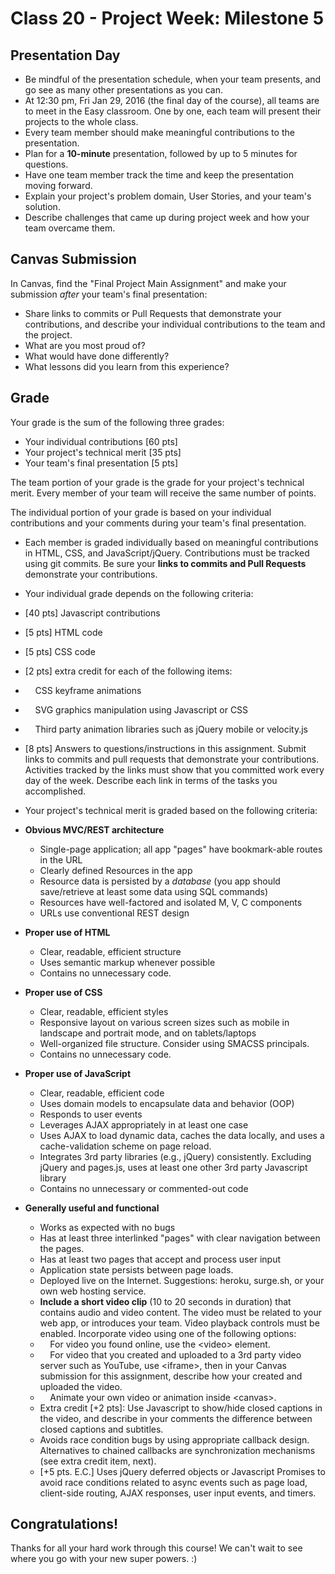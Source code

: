 # Class 20 -  Project Week: Milestone 5
## Presentation Day

* Be mindful of the presentation schedule, when your team presents, and go see as many other presentations as you can.
 * At 12:30 pm, Fri Jan 29, 2016 (the final day of the course), all teams are to meet in the Easy classroom. One by one, each team will present their projects to the whole class.
 * Every team member should make meaningful contributions to the presentation.
 * Plan for a **10-minute** presentation, followed by up to 5 minutes for questions.
 * Have one team member track the time and keep the presentation moving forward.
 * Explain your project's problem domain, User Stories, and your team's solution.
 * Describe challenges that came up during project week and how your team overcame them.

## Canvas Submission
In Canvas, find the "Final Project Main Assignment" and make your submission *after* your team's final presentation:
 * Share links to commits or Pull Requests that demonstrate your contributions, and describe your individual contributions to the team and the project.
 * What are you most proud of?
 * What would have done differently?
 * What lessons did you learn from this experience?

## Grade
Your grade is the sum of the following three grades:
* Your individual contributions [60 pts]
* Your project's technical merit [35 pts]
* Your team's final presentation [5 pts]

The team portion of your grade is the grade for your project's technical merit. Every member of your team will receive the same number of points.

The individual portion of your grade is based on your individual contributions and your comments during your team's final presentation.

* Each member is graded individually based on meaningful contributions in HTML, CSS, and JavaScript/jQuery. Contributions must be tracked using git commits. Be sure your **links to commits and Pull Requests** demonstrate your contributions.
* Your individual grade depends on the following criteria:
 * [40 pts] Javascript contributions
 * [5 pts] HTML code
 * [5 pts] CSS code
 * [2 pts] extra credit for each of the following items:
  * &nbsp; &nbsp; CSS keyframe animations
  * &nbsp; &nbsp; SVG graphics manipulation using Javascript or CSS
  * &nbsp; &nbsp; Third party animation libraries such as jQuery mobile or velocity.js
 * [8 pts] Answers to questions/instructions in this assignment. Submit links to commits and pull requests that demonstrate your contributions. Activities tracked by the links must show that you committed work every day of the week. Describe each link in terms of the tasks you accomplished.

* Your project's technical merit is graded based on the following criteria:
 * **Obvious MVC/REST architecture**
    * Single-page application; all app "pages" have bookmark-able routes in the URL
    * Clearly defined Resources in the app
    * Resource data is persisted by a *database* (you app should save/retrieve at least some data using SQL commands)
    * Resources have well-factored and isolated M, V, C components
    * URLs use conventional REST design
 * **Proper use of HTML**
    * Clear, readable, efficient structure
    * Uses semantic markup whenever possible
    * Contains no unnecessary code.
 * **Proper use of CSS**
    * Clear, readable, efficient styles
    * Responsive layout on various screen sizes such as mobile in landscape and portrait mode, and on tablets/laptops
    * Well-organized file structure. Consider using SMACSS principals.
    * Contains no unnecessary code.
 * **Proper use of JavaScript**
    * Clear, readable, efficient code
    * Uses domain models to encapsulate data and behavior (OOP)
    * Responds to user events
    * Leverages AJAX appropriately in at least one case
    * Uses AJAX to load dynamic data, caches the data locally, and uses a cache-validation scheme on page reload.
    * Integrates 3rd party libraries (e.g., jQuery) consistently. Excluding jQuery and pages.js, uses at least one other 3rd party Javascript library
    * Contains no unnecessary or commented-out code
 * **Generally useful and functional**
    * Works as expected with no bugs
    * Has at least three interlinked "pages" with clear navigation between the pages.
    * Has at least two pages that accept and process user input
    * Application state persists between page loads.
    * Deployed live on the Internet. Suggestions: heroku, surge.sh, or your own web hosting service.
    * **Include a short video clip** (10 to 20 seconds in duration) that contains audio and video content. The video must be related to your web app, or introduces your team. Video playback controls must be enabled. Incorporate video using one of the following options:
     * &nbsp; &nbsp; For video you found online, use the &lt;video&gt; element.
     * &nbsp; &nbsp; For video that you created and uploaded to a 3rd party video server such as YouTube, use &lt;iframe&gt;, then in your Canvas submission for this assignment, describe how your created and uploaded the video.
     * &nbsp; &nbsp; Animate your own video or animation inside &lt;canvas&gt;.
     * Extra credit [+2 pts]: Use Javascript to show/hide closed captions in the video, and describe in your comments the difference between closed captions and subtitles.
    * Avoids race condition bugs by using appropriate callback design. Alternatives to chained callbacks are synchronization mechanisms (see extra credit item, next).
    * [+5 pts. E.C.] Uses jQuery deferred objects or Javascript Promises to avoid race conditions related to async events such as page load, client-side routing, AJAX responses, user input events, and timers.

## Congratulations!
Thanks for all your hard work through this course! We can't wait to see where you go with your new super powers. :)
